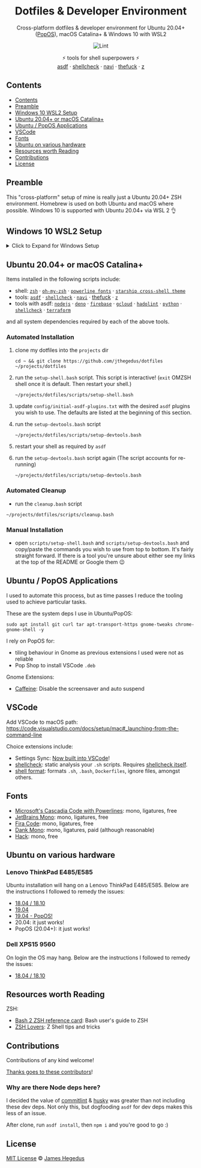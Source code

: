 <div align="center">

# Dotfiles & Developer Environment

Cross-platform dotfiles & developer environment for Ubuntu 20.04+ ([PopOS](https://pop.system76.com/)), macOS Catalina+ & Windows 10 with WSL2

![Lint](https://github.com/jthegedus/asdf-firebase/workflows/Lint/badge.svg)

⚡️ tools for shell superpowers ⚡️<br/>[asdf](https://github.com/asdf-vm/asdf) · [shellcheck](https://github.com/koalaman/shellcheck) · [navi](https://github.com/denisidoro/navi) · [thefuck](https://github.com/nvbn/thefuck) · [z](https://github.com/rupa/z)

</div>

## Contents

- [Contents](#contents)
- [Preamble](#preamble)
- [Windows 10 WSL2 Setup](#windows-10-wsl2-setup)
- [Ubuntu 20.04+ or macOS Catalina+](#ubuntu-2004-or-macos-catalina)
- [Ubuntu / PopOS Applications](#ubuntu--popos-applications)
- [VSCode](#vscode)
- [Fonts](#fonts)
- [Ubuntu on various hardware](#ubuntu-on-various-hardware)
- [Resources worth Reading](#resources-worth-reading)
- [Contributions](#contributions)
- [License](#license)

## Preamble

This "cross-platform" setup of mine is really just a Ubuntu 20.04+ ZSH environment. Homebrew is used on both Ubuntu and macOS where possible. Windows 10 is supported with Ubuntu 20.04+ via WSL 2 👌

## Windows 10 WSL2 Setup

<details>
<summary>Click to Expand for Windows Setup</summary>

### Enable WSL

1. press `windows key`
2. type `developer settings` & press `enter`
3. select `developer mode`
4. press `windows key`
5. type `turn windows features on or off` & press `enter`
6. check `Windows Subsystem for Linux` & then press `ok`
7. reboot

### Ubuntu 20.04 on Windows

Install the [Ubuntu 20.04 Shell](https://www.microsoft.com/en-us/p/ubuntu-2004-lts/9n6svws3rx71).

Boot the app and follow any instructions to setup your Ubuntu user profile.

Update Ubuntu deps with: `sudo apt-get update && sudo apt-get upgrade`

### Set WSL2 Version

In powershell (admin) set the WSL version for your Ubuntu shell:

```shell
# wsl --set-version <Distro> <Version>
wsl --set-version Ubuntu-20.04 2
```

Validate the correct WSL version is being used:

```shell
wsl --list --verbose
```

See the [development of WSL on GitHub](https://github.com/microsoft/WSL).

### Windows Terminal

Microsoft's new [Terminal application for Windows 10](https://www.microsoft.com/store/productId/9N0DX20HK701) is a modern terminal app with support for different shells, themes, tabs and unicode (read emoji) support.

See the [development of Terminal on GitHub](https://github.com/microsoft/terminal).

### VSCode with WSL 2

With VSCode's remote server feature, we now have native support for WSL within VSCode! Simply run `code .` from within a project folder in any terminal, if VSCode detects it needs to use WSL it will 💯 See the [docs for further information](https://code.visualstudio.com/docs/remote/wsl).

See the [VSCode remote server development on GitHub](https://github.com/microsoft/vscode-remote-release).

### Last Steps

Now that we have WSL 2 working and a Ubuntu 20.04 Bash shell we can essentially follow the below Ubuntu guide below ⬇️

</details>

## Ubuntu 20.04+ or macOS Catalina+

Items installed in the following scripts include:

- shell: [`zsh`](https://github.com/ohmyzsh/ohmyzsh/wiki/Installing-ZSH) · [`oh-my-zsh`](https://github.com/ohmyzsh/ohmyzsh) · [`powerline fonts`](https://github.com/powerline/fonts) · [`starship cross-shell theme`](https://starship.rs/)
- tools: [`asdf`](https://github.com/asdf-vm/asdf) · [`shellcheck`](https://github.com/koalaman/shellcheck) · [`navi`](https://github.com/denisidoro/navi) · [thefuck](https://github.com/nvbn/thefuck) · [`z`](https://github.com/rupa/z)
- tools with asdf: [`nodejs`](https://github.com/asdf-vm/asdf-nodejs) · [`deno`](https://github.com/asdf-community/asdf-deno) · [`firebase`](https://github.com/jthegedus/asdf-firebase) · [`gcloud`](https://github.com/jthegedus/asdf-gcloud) · [`hadolint`](https://github.com/looztra/asdf-hadolint) · [`python`](https://github.com/danhper/asdf-python) · [`shellcheck`](https://github.com/luizm/asdf-shellcheck) · [`terraform`](https://github.com/Banno/asdf-hashicorp)

and all system dependencies required by each of the above tools.

### Automated Installation

1. clone my dotfiles into the `projects` dir

   ```shell
   cd ~ && git clone https://github.com/jthegedus/dotfiles ~/projects/dotfiles
   ```

2. run the `setup-shell.bash` script. This script is interactive! (`exit` OMZSH shell once it is default. Then restart your shell.)

   ```shell
   ~/projects/dotfiles/scripts/setup-shell.bash
   ```

3. update `config/initial-asdf-plugins.txt` with the desired `asdf` plugins you wish to use. The defaults are listed at the beginning of this section.

4. run the `setup-devtools.bash` script

   ```shell
   ~/projects/dotfiles/scripts/setup-devtools.bash
   ```

5. restart your shell as required by `asdf`

6. run the `setup-devtools.bash` script again (The script accounts for re-running)

   ```shell
   ~/projects/dotfiles/scripts/setup-devtools.bash
   ```

### Automated Cleanup

- run the `cleanup.bash` script

```shell
~/projects/dotfiles/scripts/cleanup.bash
```

### Manual Installation

- open `scripts/setup-shell.bash` and `scripts/setup-devtools.bash` and copy/paste the commands you wish to use from top to bottom. It's fairly straight forward. If there is a tool you're unsure about either see my links at the top of the README or Google them 😉

## Ubuntu / PopOS Applications

I used to automate this process, but as time passes I reduce the tooling used to achieve particular tasks.

These are the system deps I use in Ubuntu/PopOS:

```shell
sudo apt install git curl tar apt-transport-https gnome-tweaks chrome-gnome-shell -y
```

I rely on PopOS for:

- tiling behaviour in Gnome as previous extensions I used were not as reliable
- Pop Shop to install VSCode `.deb`

Gnome Extensions:

- [Caffeine](https://extensions.gnome.org/extension/517/caffeine/): Disable the screensaver and auto suspend

## VSCode

Add VSCode to macOS path: https://code.visualstudio.com/docs/setup/mac#_launching-from-the-command-line

Choice extensions include:

- Settings Sync: [Now built into VSCode](https://code.visualstudio.com/docs/editor/settings-sync)!
- [shellcheck](https://marketplace.visualstudio.com/items?itemName=timonwong.shellcheck): static analysis your `.sh` scripts. Requires [shellcheck itself](https://github.com/koalaman/shellcheck#shellcheck---a-shell-script-static-analysis-tool).
- [shell format](https://github.com/foxundermoon/vs-shell-format): formats `.sh`, `.bash`, `Dockerfiles`, ignore files, amongst others.

## Fonts

- [Microsoft's Cascadia Code with Powerlines](https://github.com/microsoft/cascadia-code): mono, ligatures, free
- [JetBrains Mono](https://www.jetbrains.com/lp/mono/#how-to-install): mono, ligatures, free
- [Fira Code](https://github.com/tonsky/FiraCode): mono, ligatures, free
- [Dank Mono](https://dank.sh/): mono, ligatures, paid (although reasonable)
- [Hack](https://github.com/source-foundry/Hack): mono, free

## Ubuntu on various hardware

### Lenovo ThinkPad E485/E585

Ubuntu installation will hang on a Lenovo ThinkPad E485/E585. Below are the instructions I followed to remedy the issues:

- [18.04 / 18.10](https://medium.com/@jthegedus/ubuntu-18-04-lts-on-lenovo-thinkpad-e485-15e1d601473f)
- [19.04](https://medium.com/@jthegedus/ubuntu-19-04-lts-on-lenovo-thinkpad-e485-bf2d6cfd9cad)
- [19.04 - PopOS!](https://medium.com/@jthegedus/popos-19-04-on-lenovo-thinkpad-e485-ac3951199132)
- 20.04: it just works!
- PopOS (20.04+): it just works!

### Dell XPS15 9560

On login the OS may hang. Below are the instructions I followed to remedy the issues:

- [18.04 / 18.10](https://medium.com/@jthegedus/ubuntu-18-04-lts-on-a-dell-xps-db4dcee9a2f9)

## Resources worth Reading

ZSH:

- [Bash 2 ZSH reference card](http://www.bash2zsh.com/zsh_refcard/refcard.pdf): Bash user's guide to ZSH
- [ZSH Lovers](http://grml.org/zsh/zsh-lovers.html): Z Shell tips and tricks

## Contributions

Contributions of any kind welcome!

[Thanks goes to these contributors](https://github.com/jthegedus/dotfiles/graphs/contributors)!

### Why are there Node deps here?

I decided the value of [commitlint](https://commitlint.js.org/#/) & [husky](https://typicode.github.io/husky/#/) was greater than not including these dev deps. Not only this, but dogfooding `asdf` for dev deps makes this less of an issue.

After clone, run `asdf install`, then `npm i` and you're good to go :)

## License

[MIT License](LICENSE) © [James Hegedus](https://github.com/jthegedus/)
